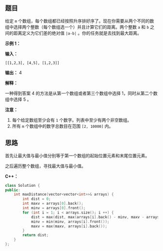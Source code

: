 ## 题目

给定 `m` 个数组，每个数组都已经按照升序排好序了。现在你需要从两个不同的数组中选择两个整数（每个数组选一个）并且计算它们的距离。两个整数 `a` 和 `b` 之间的距离定义为它们差的绝对值 `|a-b|` 。你的任务就是去找到最大距离。

**示例 1：**

**输入：**

`
[[1,2,3],
 [4,5],
 [1,2,3]]
`

**输出：** 4

**解释：**

一种得到答案 4 的方法是从第一个数组或者第三个数组中选择 1，同时从第二个数组中选择 5 。
 

**注意：**

1. 每个给定数组至少会有 `1` 个数字。列表中至少有两个非空数组。
2. 所有 `m` 个数组中的数字总数目在范围 `[2, 10000]` 内。

## 思路
首先让最大值与最小值分别等于第一个数组的起始位置元素和末尾位置元素。

之后遍历整个数组，寻找最大值与最小值。

**C++：**
```c++
class Solution {
public:
    int maxDistance(vector<vector<int>>& arrays) {
        int dist = 0;
        int maxv = arrays[0].back();
        int minv = arrays[0].front();
        for (int i = 1; i < arrays.size(); i ++) {
            dist = max(dist, max(arrays[i].back() - minv, maxv - arrays[i].front()));
            minv = min(minv, arrays[i].front());
            maxv = max(maxv, arrays[i].back());
        }
        return dist;
    }
};
```

